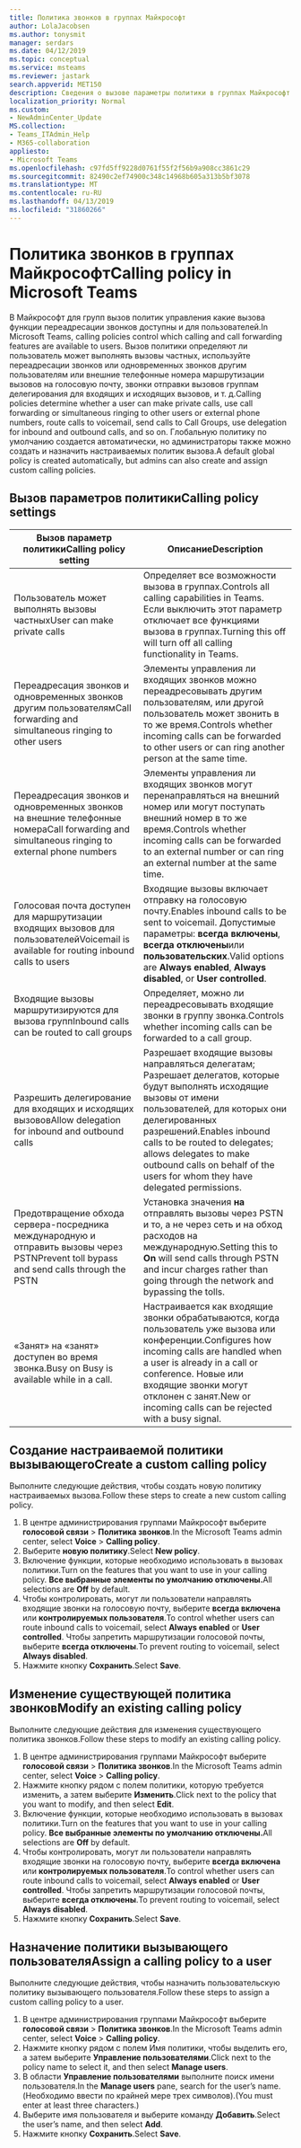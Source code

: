 ```yaml
---
title: Политика звонков в группах Майкрософт
author: LolaJacobsen
ms.author: tonysmit
manager: serdars
ms.date: 04/12/2019
ms.topic: conceptual
ms.service: msteams
ms.reviewer: jastark
search.appverid: MET150
description: Сведения о вызове параметры политики в группах Майкрософт.
localization_priority: Normal
ms.custom:
- NewAdminCenter_Update
MS.collection:
- Teams_ITAdmin_Help
- M365-collaboration
appliesto:
- Microsoft Teams
ms.openlocfilehash: c97fd5ff9228d0761f55f2f56b9a908cc3861c29
ms.sourcegitcommit: 82490c2ef74900c348c14968b605a313b5bf3078
ms.translationtype: MT
ms.contentlocale: ru-RU
ms.lasthandoff: 04/13/2019
ms.locfileid: "31860266"
---
```

<a name="calling-policy-in-microsoft-teams"></a><span data-ttu-id="8dd39-103">Политика звонков в группах Майкрософт</span><span class="sxs-lookup"><span data-stu-id="8dd39-103">Calling policy in Microsoft Teams</span></span>
==========================================

<span data-ttu-id="8dd39-104">В Майкрософт для групп вызов политик управления какие вызова функции переадресации звонков доступны и для пользователей.</span><span class="sxs-lookup"><span data-stu-id="8dd39-104">In Microsoft Teams, calling policies control which calling and call forwarding features are available to users.</span></span> <span data-ttu-id="8dd39-105">Вызов политики определяют ли пользователь может выполнять вызовы частных, используйте переадресации звонков или одновременных звонков другим пользователям или внешние телефонные номера маршрутизации вызовов на голосовую почту, звонки отправки вызовов группам делегирования для входящих и исходящих вызовов, и т. д.</span><span class="sxs-lookup"><span data-stu-id="8dd39-105">Calling policies determine whether a user can make private calls, use call forwarding or  simultaneous ringing to other users or external phone numbers, route calls to voicemail, send calls to Call Groups, use delegation for inbound and outbound calls, and so on.</span></span> <span data-ttu-id="8dd39-106">Глобальную политику по умолчанию создается автоматически, но администраторы также можно создать и назначить настраиваемых политик вызова.</span><span class="sxs-lookup"><span data-stu-id="8dd39-106">A default global policy is created automatically, but admins can also create and assign custom calling policies.</span></span>

## <a name="calling-policy-settings"></a><span data-ttu-id="8dd39-107">Вызов параметров политики</span><span class="sxs-lookup"><span data-stu-id="8dd39-107">Calling policy settings</span></span>

|<span data-ttu-id="8dd39-108">Вызов параметр политики</span><span class="sxs-lookup"><span data-stu-id="8dd39-108">Calling policy setting</span></span> | <span data-ttu-id="8dd39-109">Описание</span><span class="sxs-lookup"><span data-stu-id="8dd39-109">Description</span></span> |
|-----------------------|-------------|
|<span data-ttu-id="8dd39-110">Пользователь может выполнять вызовы частных</span><span class="sxs-lookup"><span data-stu-id="8dd39-110">User can make private calls</span></span> | <span data-ttu-id="8dd39-111">Определяет все возможности вызова в группах.</span><span class="sxs-lookup"><span data-stu-id="8dd39-111">Controls all calling capabilities in Teams.</span></span> <span data-ttu-id="8dd39-112">Если выключить этот параметр отключает все функциями вызова в группах.</span><span class="sxs-lookup"><span data-stu-id="8dd39-112">Turning this off will turn off all calling functionality in Teams.</span></span>|
|<span data-ttu-id="8dd39-113">Переадресация звонков и одновременных звонков другим пользователям</span><span class="sxs-lookup"><span data-stu-id="8dd39-113">Call forwarding and simultaneous ringing to other users</span></span> | <span data-ttu-id="8dd39-114">Элементы управления ли входящих звонков можно переадресовывать другим пользователям, или другой пользователь может звонить в то же время.</span><span class="sxs-lookup"><span data-stu-id="8dd39-114">Controls whether incoming calls can be forwarded to other users or can ring another person at the same time.</span></span> |
|<span data-ttu-id="8dd39-115">Переадресация звонков и одновременных звонков на внешние телефонные номера</span><span class="sxs-lookup"><span data-stu-id="8dd39-115">Call forwarding and simultaneous ringing to external phone numbers</span></span> | <span data-ttu-id="8dd39-116">Элементы управления ли входящих звонков могут перенаправляться на внешний номер или могут поступать внешний номер в то же время.</span><span class="sxs-lookup"><span data-stu-id="8dd39-116">Controls whether incoming calls can be forwarded to an external number or can ring an external number at the same time.</span></span>|
|<span data-ttu-id="8dd39-117">Голосовая почта доступен для маршрутизации входящих вызовов для пользователей</span><span class="sxs-lookup"><span data-stu-id="8dd39-117">Voicemail is available for routing inbound calls to users</span></span> | <span data-ttu-id="8dd39-118">Входящие вызовы включает отправку на голосовую почту.</span><span class="sxs-lookup"><span data-stu-id="8dd39-118">Enables inbound calls to be sent to voicemail.</span></span> <span data-ttu-id="8dd39-119">Допустимые параметры: **всегда включены**, **всегда отключены**или **пользовательских**.</span><span class="sxs-lookup"><span data-stu-id="8dd39-119">Valid options are **Always enabled**, **Always disabled**, or **User controlled**.</span></span> |
|<span data-ttu-id="8dd39-120">Входящие вызовы маршрутизируются для вызова групп</span><span class="sxs-lookup"><span data-stu-id="8dd39-120">Inbound calls can be routed to call groups</span></span> | <span data-ttu-id="8dd39-121">Определяет, можно ли переадресовывать входящие звонки в группу звонка.</span><span class="sxs-lookup"><span data-stu-id="8dd39-121">Controls whether incoming calls can be forwarded to a call group.</span></span>  |
|<span data-ttu-id="8dd39-122">Разрешить делегирование для входящих и исходящих вызовов</span><span class="sxs-lookup"><span data-stu-id="8dd39-122">Allow delegation for inbound and outbound calls</span></span> | <span data-ttu-id="8dd39-123">Разрешает входящие вызовы направляться делегатам; Разрешает делегатов, которые будут выполнять исходящие вызовы от имени пользователей, для которых они делегированных разрешений.</span><span class="sxs-lookup"><span data-stu-id="8dd39-123">Enables inbound calls to be routed to delegates; allows delegates to make outbound calls on behalf of the users for whom they have delegated permissions.</span></span> |
|<span data-ttu-id="8dd39-124">Предотвращение обхода сервера-посредника международную и отправить вызовы через PSTN</span><span class="sxs-lookup"><span data-stu-id="8dd39-124">Prevent toll bypass and send calls through the PSTN</span></span> | <span data-ttu-id="8dd39-125">Установка значения **на** отправлять вызовы через PSTN и то, а не через сеть и на обход расходов на международную.</span><span class="sxs-lookup"><span data-stu-id="8dd39-125">Setting this to **On** will send calls through PSTN and incur charges rather than going through the network and bypassing the tolls.</span></span> |
|<span data-ttu-id="8dd39-126">«Занят» на «занят» доступен во время звонка.</span><span class="sxs-lookup"><span data-stu-id="8dd39-126">Busy on Busy is available while in a call.</span></span>| <span data-ttu-id="8dd39-127">Настраивается как входящие звонки обрабатываются, когда пользователь уже вызова или конференции.</span><span class="sxs-lookup"><span data-stu-id="8dd39-127">Configures how incoming calls are handled when a user is already in a call or conference.</span></span> <span data-ttu-id="8dd39-128">Новые или входящие звонки могут отклонен с занят.</span><span class="sxs-lookup"><span data-stu-id="8dd39-128">New or incoming calls can be rejected with a busy signal.</span></span> |

## <a name="create-a-custom-calling-policy"></a><span data-ttu-id="8dd39-129">Создание настраиваемой политики вызывающего</span><span class="sxs-lookup"><span data-stu-id="8dd39-129">Create a custom calling policy</span></span>

<span data-ttu-id="8dd39-130">Выполните следующие действия, чтобы создать новую политику настраиваемых вызова.</span><span class="sxs-lookup"><span data-stu-id="8dd39-130">Follow these steps to create a new custom calling policy.</span></span>

1. <span data-ttu-id="8dd39-131">В центре администрирования группами Майкрософт выберите **голосовой связи** > **Политика звонков**.</span><span class="sxs-lookup"><span data-stu-id="8dd39-131">In the Microsoft Teams admin center, select **Voice** > **Calling policy**.</span></span>
2. <span data-ttu-id="8dd39-132">Выберите **новую политику**.</span><span class="sxs-lookup"><span data-stu-id="8dd39-132">Select **New policy**.</span></span>
3. <span data-ttu-id="8dd39-133">Включение функции, которые необходимо использовать в вызовах политики.</span><span class="sxs-lookup"><span data-stu-id="8dd39-133">Turn on the features that you want to use in your calling policy.</span></span> <span data-ttu-id="8dd39-134">**Все выбранные элементы по умолчанию отключены.**</span><span class="sxs-lookup"><span data-stu-id="8dd39-134">All selections are **Off** by default.</span></span>
4. <span data-ttu-id="8dd39-135">Чтобы контролировать, могут ли пользователи направлять входящие звонки на голосовую почту, выберите **всегда включена** или **контролируемых пользователя**.</span><span class="sxs-lookup"><span data-stu-id="8dd39-135">To control whether users can route inbound calls to voicemail, select **Always enabled** or **User controlled**.</span></span> <span data-ttu-id="8dd39-136">Чтобы запретить маршрутизации голосовой почты, выберите **всегда отключены**.</span><span class="sxs-lookup"><span data-stu-id="8dd39-136">To prevent routing to voicemail, select **Always disabled**.</span></span>
5. <span data-ttu-id="8dd39-137">Нажмите кнопку **Сохранить**.</span><span class="sxs-lookup"><span data-stu-id="8dd39-137">Select **Save**.</span></span>

## <a name="modify-an-existing-calling-policy"></a><span data-ttu-id="8dd39-138">Изменение существующей политика звонков</span><span class="sxs-lookup"><span data-stu-id="8dd39-138">Modify an existing calling policy</span></span>

<span data-ttu-id="8dd39-139">Выполните следующие действия для изменения существующего политика звонков.</span><span class="sxs-lookup"><span data-stu-id="8dd39-139">Follow these steps to modify an existing calling policy.</span></span>

1. <span data-ttu-id="8dd39-140">В центре администрирования группами Майкрософт выберите **голосовой связи** > **Политика звонков**.</span><span class="sxs-lookup"><span data-stu-id="8dd39-140">In the Microsoft Teams admin center, select **Voice** > **Calling policy**.</span></span>
2. <span data-ttu-id="8dd39-141">Нажмите кнопку рядом с полем политики, которую требуется изменить, а затем выберите **Изменить**.</span><span class="sxs-lookup"><span data-stu-id="8dd39-141">Click next to the policy that you want to modify, and then select **Edit**.</span></span>
3. <span data-ttu-id="8dd39-142">Включение функции, которые необходимо использовать в вызовах политики.</span><span class="sxs-lookup"><span data-stu-id="8dd39-142">Turn on the features that you want to use in your calling policy.</span></span> <span data-ttu-id="8dd39-143">**Все выбранные элементы по умолчанию отключены.**</span><span class="sxs-lookup"><span data-stu-id="8dd39-143">All selections are **Off** by default.</span></span>
4. <span data-ttu-id="8dd39-144">Чтобы контролировать, могут ли пользователи направлять входящие звонки на голосовую почту, выберите **всегда включена** или **контролируемых пользователя**.</span><span class="sxs-lookup"><span data-stu-id="8dd39-144">To control whether users can route inbound calls to voicemail, select **Always enabled** or **User controlled**.</span></span> <span data-ttu-id="8dd39-145">Чтобы запретить маршрутизации голосовой почты, выберите **всегда отключены**.</span><span class="sxs-lookup"><span data-stu-id="8dd39-145">To prevent routing to voicemail, select **Always disabled**.</span></span>
5. <span data-ttu-id="8dd39-146">Нажмите кнопку **Сохранить**.</span><span class="sxs-lookup"><span data-stu-id="8dd39-146">Select **Save**.</span></span>

## <a name="assign-a-calling-policy-to-a-user"></a><span data-ttu-id="8dd39-147">Назначение политики вызывающего пользователя</span><span class="sxs-lookup"><span data-stu-id="8dd39-147">Assign a calling policy to a user</span></span>

<span data-ttu-id="8dd39-148">Выполните следующие действия, чтобы назначить пользовательскую политику вызывающего пользователя.</span><span class="sxs-lookup"><span data-stu-id="8dd39-148">Follow these steps to assign a custom calling policy to a user.</span></span>

1. <span data-ttu-id="8dd39-149">В центре администрирования группами Майкрософт выберите **голосовой связи** > **Политика звонков**.</span><span class="sxs-lookup"><span data-stu-id="8dd39-149">In the Microsoft Teams admin center, select **Voice** > **Calling policy**.</span></span>
2. <span data-ttu-id="8dd39-150">Нажмите кнопку рядом с полем Имя политики, чтобы выделить его, а затем выберите **Управление пользователями**.</span><span class="sxs-lookup"><span data-stu-id="8dd39-150">Click next to the policy name to select it, and then select **Manage users**.</span></span>
3. <span data-ttu-id="8dd39-151">В области **Управление пользователями** выполните поиск имени пользователя.</span><span class="sxs-lookup"><span data-stu-id="8dd39-151">In the **Manage users** pane, search for the user’s name.</span></span> <span data-ttu-id="8dd39-152">(Необходимо ввести по крайней мере трех символов).</span><span class="sxs-lookup"><span data-stu-id="8dd39-152">(You must enter at least three characters.)</span></span>
4. <span data-ttu-id="8dd39-153">Выберите имя пользователя и выберите команду **Добавить**.</span><span class="sxs-lookup"><span data-stu-id="8dd39-153">Select the user’s name, and then select **Add**.</span></span>
5. <span data-ttu-id="8dd39-154">Нажмите кнопку **Сохранить**.</span><span class="sxs-lookup"><span data-stu-id="8dd39-154">Select **Save**.</span></span>
